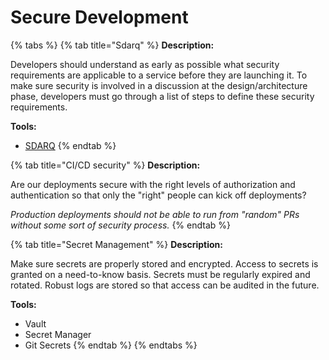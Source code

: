 # Secure Development

{% tabs %}
{% tab title="Sdarq" %}
**Description:**

Developers should understand as early as possible what security requirements are applicable to a service before they are launching it. To make sure security is involved in a discussion at the design/architecture phase, developers must go through a list of steps to define these security requirements.

**Tools:**

* [SDARQ](https://sdarq.dsp-appsec.broadinstitute.org/newservice)
{% endtab %}

{% tab title="CI/CD security" %}
**Description:**

Are our deployments secure with the right levels of authorization and authentication so that only the "right" people can kick off deployments? 

_Production deployments should not be able to run from "random" PRs without some sort of security process._
{% endtab %}

{% tab title="Secret Management" %}
**Description:**

Make sure secrets are properly stored and encrypted. Access to secrets is granted on a need-to-know basis. Secrets must be regularly expired and rotated. Robust logs are stored so that access can be audited in the future.

**Tools:**

* Vault
* Secret Manager
* Git Secrets
{% endtab %}
{% endtabs %}

